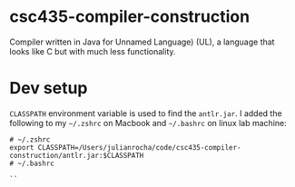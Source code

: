 # csc435-compiler-construction
Compiler written in Java for Unnamed Language) (UL), a language that looks like C but with much less functionality.

# Dev setup
`CLASSPATH` environment variable is used to find the `antlr.jar`. I added the following to my `~/.zshrc` on Macbook and `~/.bashrc` on linux lab machine:
```
# ~/.zshrc
export CLASSPATH=/Users/julianrocha/code/csc435-compiler-construction/antlr.jar:$CLASSPATH
# ~/.bashrc

``